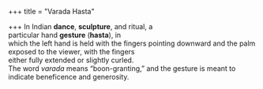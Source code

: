 +++
title = "Varada Hasta"

+++
In Indian **dance**, **sculpture**, and ritual, a  
particular hand **gesture** (**hasta**), in  
which the left hand is held with the fingers pointing downward and the palm  
exposed to the viewer, with the fingers  
either fully extended or slightly curled.  
The word *varada* means “boon-granting,” and the gesture is meant to indicate beneficence and generosity.